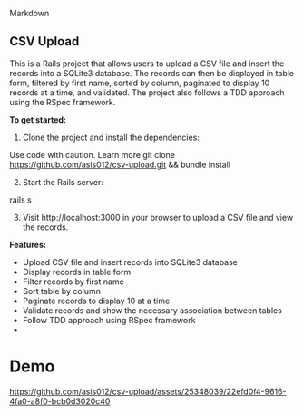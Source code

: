 Markdown
## CSV Upload

This is a Rails project that allows users to upload a CSV file and insert the records into a SQLite3 database. The records can then be displayed in table form, filtered by first name, sorted by column, paginated to display 10 records at a time, and validated. The project also follows a TDD approach using the RSpec framework.

**To get started:**

1. Clone the project and install the dependencies:

Use code with caution. Learn more
git clone https://github.com/asis012/csv-upload.git && bundle install


2. Start the Rails server:

rails s


3. Visit http://localhost:3000 in your browser to upload a CSV file and view the records.

**Features:**

* Upload CSV file and insert records into SQLite3 database
* Display records in table form
* Filter records by first name
* Sort table by column
* Paginate records to display 10 at a time
* Validate records and show the necessary association between tables
* Follow TDD approach using RSpec framework
* 
# Demo
https://github.com/asis012/csv-upload/assets/25348039/22efd0f4-9616-4fa0-a8f0-bcb0d3020c40

